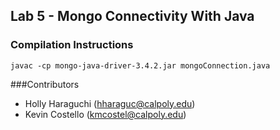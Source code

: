 ## Lab 5 - Mongo Connectivity With Java

### Compilation Instructions
    javac -cp mongo-java-driver-3.4.2.jar mongoConnection.java

###Contributors
* Holly Haraguchi (hharaguc@calpoly.edu)
* Kevin Costello (kmcostel@calpoly.edu)
